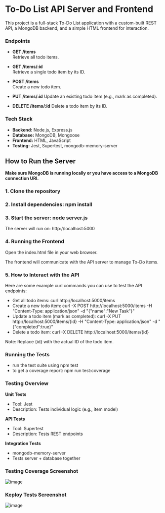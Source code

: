 # To-Do List API Server and Frontend
This project is a full-stack To-Do List application with a custom-built REST API, a MongoDB backend, and a simple HTML frontend for interaction.

### Endpoints

- **GET /items**  
  Retrieve all todo items.

- **GET /items/:id**  
  Retrieve a single todo item by its ID.

- **POST /items**  
  Create a new todo item.  

- **PUT /items/:id**
 Update an existing todo item (e.g., mark as completed).

- **DELETE /items/:id**
 Delete a todo item by its ID.

### Tech Stack
- **Backend:** Node.js, Express.js
- **Database:** MongoDB, Mongoose
- **Frontend:** HTML, JavaScript
- **Testing:** Jest, Supertest, mongodb-memory-server

## How to Run the Server

**Make sure MongoDB is running locally or you have access to a MongoDB connection URI.**
### 1. Clone the repository
### 2. Install dependencies: npm install
### 3. Start the server: node server.js

The server will run on: http://localhost:5000

### 4. Running the Frontend 
Open the index.html file in your web browser.

The frontend will communicate with the API server to manage To-Do items.

### 5. How to Interact with the API
Here are some example curl commands you can use to test the API endpoints:

- Get all todo items: curl http://localhost:5000/items
- Create a new todo item: curl -X POST http://localhost:5000/items -H "Content-Type: application/json" -d "{\"name\":\"New Task\"}"
- Update a todo item (mark as completed): curl -X PUT http://localhost:5000/items/{id} -H "Content-Type: application/json" -d "{\"completed\":true}"
- Delete a todo item: curl -X DELETE http://localhost:5000/items/{id}
  
Note: Replace {id} with the actual ID of the todo item.

### Running the Tests
- run the test suite using npm test
- to get a coverage report: npm run test:coverage

### Testing Overview
**Unit Tests**
- Tool: Jest
- Description: Tests individual logic (e.g., item model)

**API Tests**
- Tool: Supertest
- Description: Tests REST endpoints

**Integration Tests**
- mongodb-memory-server
- Tests server + database together

### Testing Coverage Screenshot
![image](https://github.com/user-attachments/assets/a001c6ba-f379-4994-9e5c-535073c7734e)

### Keploy Tests Screenshot
![image](https://github.com/user-attachments/assets/e49ed72d-153a-46ce-84c2-2b546d22d415)



